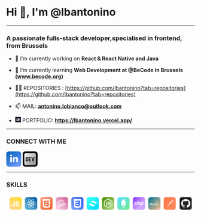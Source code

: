 <h1>Hi 👋, I'm @lbantonino</h1>

---


<h3>A passionate fulls-stack developer,specialised in frontend, from Brussels</h3>

- 🔭 I’m currently working on **React & React Native and Java**

- 🌱 I’m currently learning **Web Development at @BeCode in Brussels (www.becode.org)**

- 👨‍💻 REPOSITORIES : [https://github.com/lbantonino?tab=repositories](https://github.com/lbantonino?tab=repositories)

- 📫 MAIL:  **antonino.lobianco@outlook.com**

- <img src="svg/logo_antonino.svg" width="15"> PORTFOLIO: **https://lbantonino.vercel.app/**

---

<h3 align="left">CONNECT WITH ME</h3>
<p align="left">
  <a href="https://linkedin.com/in/https://www.linkedin.com/in/antonino-lo-bianco-605765188/" target="blank"><img align="center" src="svg/in.svg" alt="https://www.linkedin.com/in/antonino-lo-bianco-605765188/" width="40" /></a>
<a href="https://dev.to/lbantonino" target="blank"><img align="center" src="svg/dev.svg" alt="lbantonino"width="40" /></a>
</p>

---


<h3 align="left">SKILLS</h3>
<p align="left"> 

<p>
<img src="svg/skills.png" width="700">
</p>